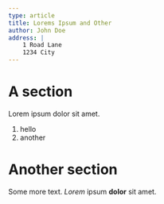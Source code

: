 ```yaml
---
type: article
title: Lorems Ipsum and Other
author: John Doe
address: |
    1 Road Lane
    1234 City 
---
```



A section
=========

Lorem ipsum dolor sit amet.

1. hello
2. another

Another section
===============

Some more text. *Lorem* ipsum **dolor** sit amet.